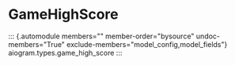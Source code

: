 # GameHighScore

::: {.automodule members="" member-order="bysource" undoc-members="True" exclude-members="model_config,model_fields"}
aiogram.types.game_high_score
:::
